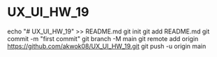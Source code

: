 # UX_UI_HW_19
echo "# UX_UI_HW_19" >> README.md
git init
git add README.md
git commit -m "first commit"
git branch -M main
git remote add origin https://github.com/akwok08/UX_UI_HW_19.git
git push -u origin main
